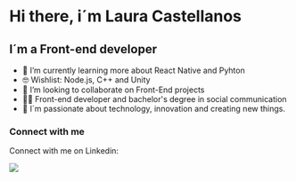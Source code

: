 # Hi there, i´m Laura Castellanos

## I´m a Front-end developer

- 🌱 I’m currently learning more about React Native and Pyhton
- 🤓 Wishlist: Node.js, C++ and Unity
- 👯 I’m looking to collaborate on Front-End projects 
- 🧑‍🎓 Front-end developer and bachelor's degree in social communication
- 💛 I´m passionate about technology, innovation and creating new things.

### Connect with me

Connect with me on Linkedin:

<a title="LinkedIn" href="https://www.linkedin.com/in/laura-castellanos-55b1a4155/"><img src="https://img.shields.io/badge/LinkedIn-0077B5?style=for-the-badge&logo=linkedin&logoColor=white"></a>
